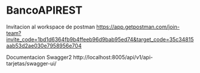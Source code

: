 # BancoAPIREST

Invitacion al workspace de postman
https://app.getpostman.com/join-team?invite_code=1bd1d6364fb9b4ffeeb96d9bab95ed74&target_code=35c34815aab53d2ae030e7958956e704

Documentacion Swagger2
http://localhost:8005/api/v1/api-tarjetas/swagger-ui/
